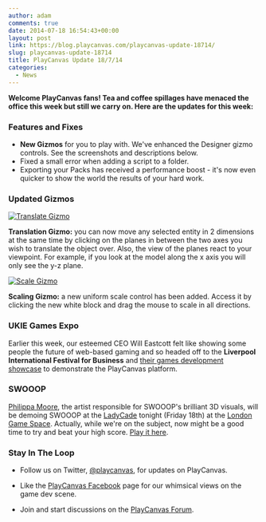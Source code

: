 ```yaml
---
author: adam
comments: true
date: 2014-07-18 16:54:43+00:00
layout: post
link: https://blog.playcanvas.com/playcanvas-update-18714/
slug: playcanvas-update-18714
title: PlayCanvas Update 18/7/14
categories:
  - News
---
```


**Welcome PlayCanvas fans! Tea and coffee spillages have menaced the office this week but still we carry on. Here are the updates for this week:**

### Features and Fixes

- **New Gizmos** for you to play with. We've enhanced the Designer gizmo controls. See the screenshots and descriptions below.
- Fixed a small error when adding a script to a folder.
- Exporting your Packs has received a performance boost - it's now even quicker to show the world the results of your hard work.

### Updated Gizmos

[![Translate Gizmo](/img/designer-gizmo-translate.png)](/img/designer-gizmo-translate.png)

**Translation Gizmo:** you can now move any selected entity in 2 dimensions at the same time by clicking on the planes in between the two axes you wish to translate the object over. Also, the view of the planes react to your viewpoint. For example, if you look at the model along the x axis you will only see the y-z plane.

[![Scale Gizmo](/img/designer-gizmo-scale.png)](/img/designer-gizmo-scale.png)

**Scaling Gizmo:** a new uniform scale control has been added. Access it by clicking the new white block and drag the mouse to scale in all directions.

### UKIE Games Expo

Earlier this week, our esteemed CEO Will Eastcott felt like showing some people the future of web-based gaming and so headed off to the **Liverpool International Festival for Business** and [their games development showcase](https://www.events.ukti.gov.uk/creative-business-breakfast-and-uk-games-industry-showcase--ifb) to demonstrate the PlayCanvas platform.

### SWOOOP

[Philippa Moore](http://www.philippamoore.com/), the artist responsible for SWOOOP's brilliant 3D visuals, will be demoing SWOOOP at the [LadyCade](https://ladycade.org/) tonight (Friday 18th) at the [London Game Space](http://londongamespace.org/). Actually, while we're on the subject, now might be a good time to try and beat your high score. [Play it here](http://swooop.playcanvas.com/).

### Stay In The Loop

- Follow us on Twitter, [@playcanvas](https://twitter.com/playcanvas), for updates on PlayCanvas.

- Like the [PlayCanvas Facebook](https://facebook.com/playcanvas) page for our whimsical views on the game dev scene.

- Join and start discussions on the [PlayCanvas Forum](https://forum.playcanvas.com/).
